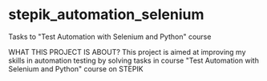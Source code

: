 # stepik_automation_selenium
Tasks to "Test Automation with Selenium and Python" course

WHAT THIS PROJECT IS ABOUT?
This project is aimed at improving my skills in automation testing by solving tasks in course "Test Automation with Selenium and Python" course on STEPIK

